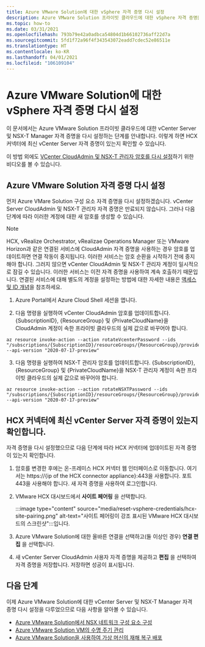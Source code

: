 ```yaml
---
title: Azure VMware Solution에 대한 vSphere 자격 증명 다시 설정
description: Azure VMware Solution 프라이빗 클라우드에 대한 vSphere 자격 증명을 다시 설정하고 HCX 커넥터에 최신 vSphere 자격 증명이 있는지 확인하는 방법을 알아봅니다.
ms.topic: how-to
ms.date: 03/31/2021
ms.openlocfilehash: 793b79e42a0adbca54804d1b66102736aff22d7a
ms.sourcegitcommit: 5fd1f72a96f4f343543072eadd7cdec52e86511e
ms.translationtype: HT
ms.contentlocale: ko-KR
ms.lasthandoff: 04/01/2021
ms.locfileid: "106109104"
---
```

# <a name="reset-vsphere-credentials-for-azure-vmware-solution"></a>Azure VMware Solution에 대한 vSphere 자격 증명 다시 설정

이 문서에서는 Azure VMware Solution 프라이빗 클라우드에 대한 vCenter Server 및 NSX-T Manager 자격 증명을 다시 설정하는 단계를 안내합니다. 이렇게 하면 HCX 커넥터에 최신 vCenter Server 자격 증명이 있는지 확인할 수 있습니다.

이 방법 외에도 [VCenter CloudAdmin 및 NSX-T 관리자 암호를 다시 설정](https://youtu.be/cK1qY3knj88)하기 위한 비디오를 볼 수 있습니다.

## <a name="reset-your-azure-vmware-solution-credentials"></a>Azure VMware Solution 자격 증명 다시 설정

 먼저 Azure VMare Solution 구성 요소 자격 증명을 다시 설정하겠습니다. vCenter Server CloudAdmin 및 NSX-T 관리자 자격 증명은 만료되지 않습니다. 그러나 다음 단계에 따라 이러한 계정에 대한 새 암호를 생성할 수 있습니다.

> [!NOTE]
> HCX, vRealize Orchestrator, vRealizae Operations Manager 또는 VMware Horizon과 같은 연결된 서비스에 CloudAdmin 자격 증명을 사용하는 경우 암호를 업데이트하면 연결 작동이 중지됩니다.  이러한 서비스는 암호 순환을 시작하기 전에 중지해야 합니다.  그러지 않으면 vCenter CloudAdmin 및 NSX-T 관리자 계정이 일시적으로 잠길 수 있습니다. 이러한 서비스는 이전 자격 증명을 사용하여 계속 호출하기 때문입니다.  연결된 서비스에 대해 별도의 계정을 설정하는 방법에 대한 자세한 내용은 [액세스 및 ID 개념](https://docs.microsoft.com/azure/azure-vmware/concepts-identity)을 참조하세요.

1. Azure Portal에서 Azure Cloud Shell 세션을 엽니다.

2. 다음 명령을 실행하여 vCenter CloudAdmin 암호를 업데이트합니다.  {SubscriptionID}, {ResourceGroup} 및 {PrivateCloudName}을 CloudAdmin 계정이 속한 프라이빗 클라우드의 실제 값으로 바꾸어야 합니다.

```
az resource invoke-action --action rotateVcenterPassword --ids "/subscriptions/{SubscriptionID}/resourceGroups/{ResourceGroup}/providers/Microsoft.AVS/privateClouds/{PrivateCloudName}" --api-version "2020-07-17-preview"
```
          
3. 다음 명령을 실행하여 NSX-T 관리자 암호를 업데이트합니다. {SubscriptionID}, {ResourceGroup} 및 {PrivateCloudName}을 NSX-T 관리자 계정이 속한 프라이빗 클라우드의 실제 값으로 바꾸어야 합니다.

```
az resource invoke-action --action rotateNSXTPassword --ids "/subscriptions/{SubscriptionID}/resourceGroups/{ResourceGroup}/providers/Microsoft.AVS/privateClouds/{PrivateCloudName}" --api-version "2020-07-17-preview"
```

## <a name="ensure-the-hcx-connector-has-your-latest-vcenter-server-credentials"></a>HCX 커넥터에 최신 vCenter Server 자격 증명이 있는지 확인합니다.

자격 증명을 다시 설정했으므로 다음 단계에 따라 HCX 커넥터에 업데이트된 자격 증명이 있는지 확인합니다.

1. 암호를 변경한 후에는 온-프레미스 HCX 커넥터 웹 인터페이스로 이동합니다. 여기서는 https://{ip of the HCX connector appliance}:443을 사용합니다. 포트 443을 사용해야 합니다. 새 자격 증명을 사용하여 로그인합니다.

2. VMware HCX 대시보드에서 **사이트 페어링** 을 선택합니다.
    
    :::image type="content" source="media/reset-vsphere-credentials/hcx-site-pairing.png" alt-text="사이트 페어링이 강조 표시된 VMware HCX 대시보드의 스크린샷":::입니다.
 
3. Azure VMware Solution에 대한 올바른 연결을 선택하고(둘 이상인 경우) **연결 편집** 을 선택합니다.
 
4. 새 vCenter Server CloudAdmin 사용자 자격 증명을 제공하고 **편집** 을 선택하여 자격 증명을 저장합니다. 저장하면 성공이 표시됩니다.

## <a name="next-steps"></a>다음 단계

이제 Azure VMware Solution에 대한 vCenter Server 및 NSX-T Manager 자격 증명 다시 설정을 다루었으므로 다음 사항을 알아볼 수 있습니다.

- [Azure VMware Solution에서 NSX 네트워크 구성 요소 구성](configure-nsx-network-components-azure-portal.md)
- [Azure VMware Solution VM의 수명 주기 관리](lifecycle-management-of-azure-vmware-solution-vms.md)
- [Azure VMware Solution을 사용하여 가상 머신의 재해 복구 배포](disaster-recovery-for-virtual-machines.md)
